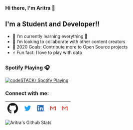 ### Hi there, I'm Aritra 👋


## I'm a Student and Developer!!

- 🌱 I’m currently learning everything 🤣
- 👯 I’m looking to collaborate with other content creators
- 🥅 2020 Goals: Contribute more to Open Source projects
- ⚡ Fun fact: I love to play with data

### Spotify Playing 🎧

[<img src="https://now-playing-codestackr.vercel.app/api/spotify-playing" alt="codeSTACKr Spotify Playing" width="350" />](https://open.spotify.com/user/317mtwnvuoveyi3scmigeiy54qrq)

### Connect with me:

| [<img src="https://github.com/Aritra-Mondal/Aritra-Mondal/blob/main/gihub.png" alt="github logo" width="34">](https://github.com/Aritra-Mondal) |  [<img src="https://github.com/Aritra-Mondal/Aritra-Mondal/blob/main/twitter.svg" alt="twitter logo" width="34">](https://twitter.com/0538Aritra) |  [<img src="https://github.com/Aritra-Mondal/Aritra-Mondal/blob/main/linkedin.png" alt="linkedin logo" width="24">](https://www.linkedin.com/in/aritra-mondal-b083121a5/) |  [<img src="https://github.com/Aritra-Mondal/Aritra-Mondal/blob/main/gmail.jpeg" alt="gmail logo" width="24">](mailto:aritra.mondal.0538@gmail.com) |  [<img src="https://github.com/Aritra-Mondal/Aritra-Mondal/blob/main/gmail.jpeg" alt="gmail logo" width="24">](mailto:aritra.mondal@gcettb.ac.in)
|---|---|---|---|---|

![Aritra's Github Stats](https://github-readme-stats.vercel.app/api?username=Aritra-Mondal&show_icons=true)



[twitter]: https://twitter.com/0538Aritra
[instagram]: https://www.instagram.com/mr.aritra_mondal/
[linkedin]: https://www.linkedin.com/in/aritra-mondal-b083121a5/
